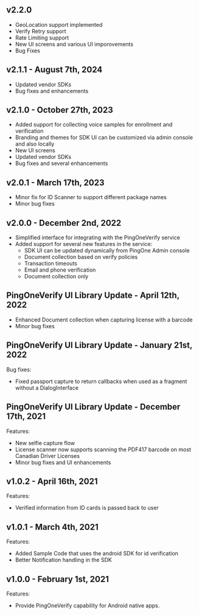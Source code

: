 ## v2.2.0
- GeoLocation support implemented
- Verify Retry support
- Rate Limiting support
- New UI screens and various UI imporovements
- Bug Fixes

## v2.1.1 - August 7th, 2024
- Updated vendor SDKs
- Bug fixes and enhancements

## v2.1.0 - October 27th, 2023
- Added support for collecting voice samples for enrollment and verification
- Branding and themes for SDK UI can be customized via admin console and also locally 
- New UI screens
- Updated vendor SDKs
- Bug fixes and several enhancements

## v2.0.1 - March 17th, 2023
- Minor fix for ID Scanner to support different package names
- Minor bug fixes

## v2.0.0 - December 2nd, 2022
- Simplified interface for integrating with the PingOneVerify service
- Added support for several new features in the service:
    - SDK UI can be updated dynamically from PingOne Admin console
    - Document collection based on verify policies
    - Transaction timeouts
    - Email and phone verification 
    - Document collection only 

## PingOneVerify UI Library Update - April 12th, 2022
- Enhanced Document collection when capturing license with a barcode
- Minor bug fixes

## PingOneVerify UI Library Update - January 21st, 2022
Bug fixes:
- Fixed passport capture to return callbacks when used as a fragment without a DialogInterface

## PingOneVerify UI Library Update - December 17th, 2021
Features:
- New selfie capture flow
- License scanner now supports scanning the PDF417 barcode on most Canadian Driver Licenses
- Minor bug fixes and UI enhancements

## v1.0.2 - April 16th, 2021
Features:
- Verified information from ID cards is passed back to user


## v1.0.1 - March 4th, 2021
Features:
- Added Sample Code that uses the android SDK for id verification
- Better Notification handling in the SDK


## v1.0.0 - February 1st, 2021
Features:
- Provide PingOneVerify capability for Android native apps.
